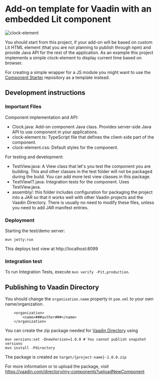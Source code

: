 # Add-on template for Vaadin with an embedded Lit component 

![clock-element](https://user-images.githubusercontent.com/991105/184157011-9cdd51bb-2a57-4698-9fbb-e539d382e99f.png)

You should start from this project, if your add-on will be based on custom Lit HTML element (that you are not planning to publish through npm) and provide Java API for the rest of the application.
As an example this project implements a simple clock-element to display current time based on browser. 

For creating a  simple wrapper for a JS module you might want to use the [Component Starter](https://github.com/vaadin/component-starter-flow) repository as a template instead.

## Development instructions

### Important Files 

Component implementation and API:
* Clock.java: Add-on component Java class. Provides server-side Java API to use component in your applications.
* clock-element.ts: TypeScript file that defines the client-side part of the component.
* clock-element.css: Default styles for the component.

For testing and development:
* TestView.java: A View class that let's you test the component you are building. This and other classes in the test folder will not be packaged during the build. You can add more test view classes in this package.
* TestViewIT.java: Integration tests for the component. Uses TestView.java.
* assembly/: this folder includes configuration for packaging the project into a JAR so that it works well with other Vaadin projects and the Vaadin Directory. There is usually no need to modify these files, unless you need to add JAR manifest entries.

### Deployment

Starting the test/demo server:
```
mvn jetty:run
```

This deploys test view at http://localhost:8099

### Integration test

To run Integration Tests, execute `mvn verify -Pit,production`.

## Publishing to Vaadin Directory

You should change the `organisation.name` property in `pom.xml` to your own name/organization.

```
    <organization>
        <name>###author###</name>
    </organization>
```

You can create the zip package needed for [Vaadin Directory](https://vaadin.com/directory/) using

```
mvn versions:set -DnewVersion=1.0.0 # You cannot publish snapshot versions 
mvn install -Pdirectory
```

The package is created as `target/{project-name}-1.0.0.zip`

For more information or to upload the package, visit https://vaadin.com/directory/my-components?uploadNewComponent
